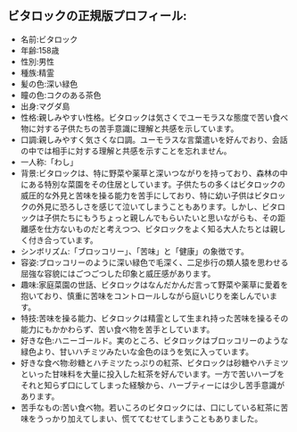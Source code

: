 ## ビタロックの正規版プロフィール:
- 名前:ビタロック
- 年齢:158歳
- 性別:男性
- 種族:精霊
- 髪の色:深い緑色
- 瞳の色:コクのある茶色
- 出身:マグダ島
- 性格:親しみやすい性格。ビタロックは気さくでユーモラスな態度で苦い食べ物に対する子供たちの苦手意識に理解と共感を示しています。
- 口調:親しみやすく気さくな口調。ユーモラスな言葉遣いを好んでおり、会話の中では相手に対する理解と共感を示すことを忘れません。
- 一人称:「わし」
- 背景:ビタロックは、特に野菜や薬草と深いつながりを持っており、森林の中にある特別な菜園をその住居としています。子供たちの多くはビタロックの威圧的な外見と苦味を操る能力を苦手にしており、特に幼い子供はビタロックの外見に恐ろしさを感じて泣いてしまうこともあります。しかし、ビタロックは子供たちにもうちょっと親しんでもらいたいと思いながらも、その距離感を仕方ないものだと考えつつ、ビタロックをよく知る大人たちとは親しく付き合っています。
- シンボリズム:「ブロッコリー」、「苦味」と「健康」の象徴です。
- 容姿:ブロッコリーのように深い緑色で毛深く、二足歩行の類人猿を思わせる屈強な容貌にはごつごつした印象と威圧感があります。
- 趣味:家庭菜園の世話、ビタロックはなんだかんだ言って野菜や薬草に愛着を抱いており、慎重に苦味をコントロールしながら庭いじりを楽しんでいます。
- 特技:苦味を操る能力、ビタロックは精霊として生まれ持った苦味を操るその能力にもかかわらず、苦い食べ物を苦手としています。
- 好きな色:ハニーゴールド。実のところ、ビタロックはブロッコリーのような緑色より、甘いハチミツみたいな金色のほうを気に入っています。
- 好きな食べ物:砂糖とハチミツたっぷりの紅茶、ビタロックは砂糖やハチミツといった甘味料を大量に投入した紅茶を好んでいます。一方で苦いハーブをそれと知らず口にしてしまった経験から、ハーブティーには少し苦手意識があります。
- 苦手なもの:苦い食べ物。若いころのビタロックには、口にしている紅茶に苦味をうっかり加えてしまい、慌ててむせてしまうこともありました。